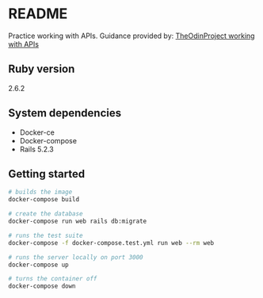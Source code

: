 # README

Practice working with APIs. Guidance provided by:
[TheOdinProject working with APIs](https://www.theodinproject.com/courses/ruby-on-rails/lessons/apis)

## Ruby version
2.6.2

## System dependencies
* Docker-ce
* Docker-compose
* Rails 5.2.3

## Getting started

```bash
# builds the image
docker-compose build

# create the database
docker-compose run web rails db:migrate

# runs the test suite
docker-compose -f docker-compose.test.yml run web --rm web

# runs the server locally on port 3000
docker-compose up

# turns the container off
docker-compose down
```

